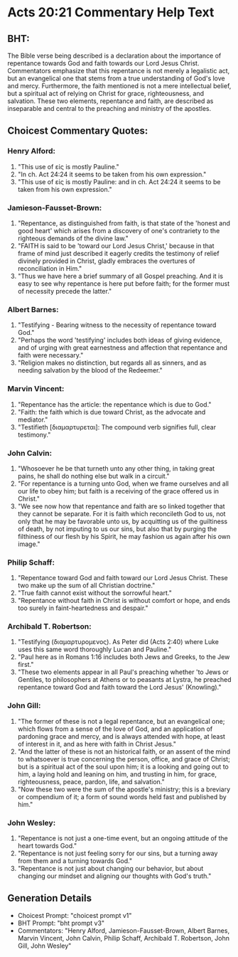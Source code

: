 # Acts 20:21 Commentary Help Text

## BHT:
The Bible verse being described is a declaration about the importance of repentance towards God and faith towards our Lord Jesus Christ. Commentators emphasize that this repentance is not merely a legalistic act, but an evangelical one that stems from a true understanding of God's love and mercy. Furthermore, the faith mentioned is not a mere intellectual belief, but a spiritual act of relying on Christ for grace, righteousness, and salvation. These two elements, repentance and faith, are described as inseparable and central to the preaching and ministry of the apostles.

## Choicest Commentary Quotes:
### Henry Alford:
1. "This use of εἰς is mostly Pauline." 
2. "In ch. Act 24:24 it seems to be taken from his own expression." 
3. "This use of εἰς is mostly Pauline: and in ch. Act 24:24 it seems to be taken from his own expression."

### Jamieson-Fausset-Brown:
1. "Repentance, as distinguished from faith, is that state of the 'honest and good heart' which arises from a discovery of one's contrariety to the righteous demands of the divine law."
2. "FAITH is said to be 'toward our Lord Jesus Christ,' because in that frame of mind just described it eagerly credits the testimony of relief divinely provided in Christ, gladly embraces the overtures of reconciliation in Him."
3. "Thus we have here a brief summary of all Gospel preaching. And it is easy to see why repentance is here put before faith; for the former must of necessity precede the latter."

### Albert Barnes:
1. "Testifying - Bearing witness to the necessity of repentance toward God."
2. "Perhaps the word 'testifying' includes both ideas of giving evidence, and of urging with great earnestness and affection that repentance and faith were necessary."
3. "Religion makes no distinction, but regards all as sinners, and as needing salvation by the blood of the Redeemer."

### Marvin Vincent:
1. "Repentance has the article: the repentance which is due to God."
2. "Faith: the faith which is due toward Christ, as the advocate and mediator."
3. "Testifieth [διαμαρτυρεται]: The compound verb signifies full, clear testimony."

### John Calvin:
1. "Whosoever he be that turneth unto any other thing, in taking great pains, he shall do nothing else but walk in a circuit."
2. "For repentance is a turning unto God, when we frame ourselves and all our life to obey him; but faith is a receiving of the grace offered us in Christ."
3. "We see now how that repentance and faith are so linked together that they cannot be separate. For it is faith which reconcileth God to us, not only that he may be favorable unto us, by acquitting us of the guiltiness of death, by not imputing to us our sins, but also that by purging the filthiness of our flesh by his Spirit, he may fashion us again after his own image."

### Philip Schaff:
1. "Repentance toward God and faith toward our Lord Jesus Christ. These two make up the sum of all Christian doctrine." 
2. "True faith cannot exist without the sorrowful heart." 
3. "Repentance without faith in Christ is without comfort or hope, and ends too surely in faint-heartedness and despair."

### Archibald T. Robertson:
1. "Testifying (διαμαρτυρομενος). As Peter did (Acts 2:40) where Luke uses this same word thoroughly Lucan and Pauline."
2. "Paul here as in Romans 1:16 includes both Jews and Greeks, to the Jew first."
3. "These two elements appear in all Paul's preaching whether 'to Jews or Gentiles, to philosophers at Athens or to peasants at Lystra, he preached repentance toward God and faith toward the Lord Jesus' (Knowling)."

### John Gill:
1. "The former of these is not a legal repentance, but an evangelical one; which flows from a sense of the love of God, and an application of pardoning grace and mercy, and is always attended with hope, at least of interest in it, and as here with faith in Christ Jesus."
2. "And the latter of these is not an historical faith, or an assent of the mind to whatsoever is true concerning the person, office, and grace of Christ; but is a spiritual act of the soul upon him; it is a looking and going out to him, a laying hold and leaning on him, and trusting in him, for grace, righteousness, peace, pardon, life, and salvation."
3. "Now these two were the sum of the apostle's ministry; this is a breviary or compendium of it; a form of sound words held fast and published by him."

### John Wesley:
1. "Repentance is not just a one-time event, but an ongoing attitude of the heart towards God."
2. "Repentance is not just feeling sorry for our sins, but a turning away from them and a turning towards God."
3. "Repentance is not just about changing our behavior, but about changing our mindset and aligning our thoughts with God's truth."


## Generation Details
- Choicest Prompt: "choicest prompt v1"
- BHT Prompt: "bht prompt v3"
- Commentators: "Henry Alford, Jamieson-Fausset-Brown, Albert Barnes, Marvin Vincent, John Calvin, Philip Schaff, Archibald T. Robertson, John Gill, John Wesley"
